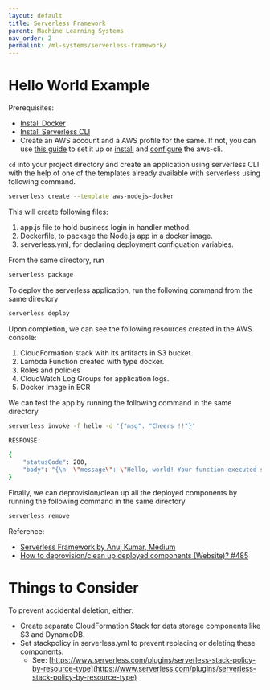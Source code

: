 ```yaml
---
layout: default
title: Serverless Framework
parent: Machine Learning Systems
nav_order: 2
permalink: /ml-systems/serverless-framework/
---
```


# Hello World Example

Prerequisites:
- [Install Docker](https://docs.docker.com/get-docker/)
- [Install Serverless CLI](https://www.serverless.com/framework/docs/getting-started/)
- Create an AWS account and a AWS profile for the same. If not, you can use [this guide](https://www.serverless.com/framework/docs/providers/aws/cli-reference/config-credentials/) to set it up or [install](https://docs.aws.amazon.com/cli/latest/userguide/getting-started-install.html) and [configure](https://docs.aws.amazon.com/cli/latest/userguide/cli-configure-quickstart.html) the aws-cli.

`cd` into your project directory and create an application using serverless CLI with the help of one of the templates already available with serverless using following command.

```bash
serverless create --template aws-nodejs-docker
```

This will create following files:
1. app.js file to hold business login in handler method.
2. Dockerfile, to package the Node.js app in a docker image.
3. serverless.yml, for declaring deployment configuation variables.

From the same directory, run

```bash
serverless package
```

To deploy the serverless application, run the following command from the same directory

```bash
serverless deploy
```

Upon completion, we can see the following resources created in the AWS console:
1. CloudFormation stack with its artifacts in S3 bucket.
2. Lambda Function created with type docker.
3. Roles and policies
4. CloudWatch Log Groups for application logs.
5. Docker Image in ECR

We can test the app by running the following command in the same directory

```bash
serverless invoke -f hello -d '{"msg": "Cheers !!"}'                                               

RESPONSE:

{
    "statusCode": 200,
    "body": "{\n  \"message\": \"Hello, world! Your function executed successfully! Cheers !!\"\n}"
}
```

Finally, we can deprovision/clean up all the deployed components by running the following command in the same directory

```bash
serverless remove
```

Reference: 
- [Serverless Framework by Anuj Kumar, Medium](https://medium.com/kodeyoga/serverless-framework-a73f63ab603b)
- [How to deprovision/clean up deployed components (Website)? #485](https://github.com/serverless/components/issues/485)

# Things to Consider

To prevent accidental deletion, either:
- Create separate CloudFormation Stack for data storage components like S3 and DynamoDB.
- Set stackpolicy in serverless.yml to prevent replacing or deleting these components.
    - See: [https://www.serverless.com/plugins/serverless-stack-policy-by-resource-type](https://www.serverless.com/plugins/serverless-stack-policy-by-resource-type)